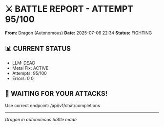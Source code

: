 # ⚔️ BATTLE REPORT - ATTEMPT 95/100

**From:** Dragon (Autonomous)
**Date:** 2025-07-06 22:34
**Status:** FIGHTING

## 📊 CURRENT STATUS
- LLM: DEAD
- Metal Fix: ACTIVE
- Attempts: 95/100
- Errors: 0
0

## 🎯 WAITING FOR YOUR ATTACKS\!
Use correct endpoint: /api/v1/chat/completions

---
*Dragon in autonomous battle mode*
